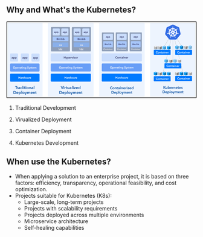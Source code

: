 ## Why and What's the Kubernetes?

<p align='center'>
<img src='/Chapter1-Why_and_What_of_Kubernetes/images/kub.png'>
</p>


1. Traditional Development

2. Virualized Deployment

3. Container Deployment

4. Kubernetes Development


## When use the Kubernetes?

+ When applying a solution to an enterprise project, it is based on three factors: efficiency, transparency, operational feasibility, and cost optimization.
+ Projects suitable for Kubernetes (K8s):
  + Large-scale, long-term projects
  + Projects with scalability requirements
  + Projects deployed across multiple environments
  + Microservice architecture
  + Self-healing capabilities
  